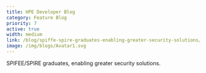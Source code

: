 ```yaml
---
title: HPE Developer Blog
category: Feature Blog
priority: 7
active: true
width: medium
link: /blog/spiffe-spire-graduates-enabling-greater-security-solutions/
image: /img/blogs/Avatar1.svg
---
```

SPIFEE/SPIRE graduates, enabling greater security solutions.